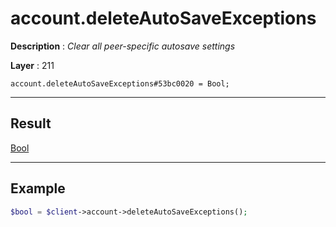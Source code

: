 # account.deleteAutoSaveExceptions

**Description** : *Clear all peer\-specific autosave settings*

**Layer** : 211

```tl
account.deleteAutoSaveExceptions#53bc0020 = Bool;
```

---

## Result

[Bool](type/Bool)

---

## Example

```php
$bool = $client->account->deleteAutoSaveExceptions();
```